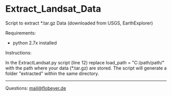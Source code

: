 # Extract_Landsat_Data
Script to extract *.tar.gz Data (downloaded from USGS, EarthExplorer)

Requirements:
- python 2.7x installed

Instructions:

In the ExtractLandsat.py script (line 12) replace  load_path = "C:/path/path/" with the path where your data (*.tar.gz) are stored.
The script will generate a folder "extracted" within the same directory.


----
Questions:
mail@flobeyer.de
